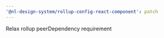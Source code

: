 ```yaml
---
'@nl-design-system/rollup-config-react-component': patch
---
```


Relax rollup peerDependency requirement
